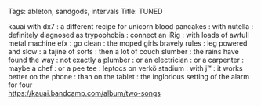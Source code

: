 Tags: ableton, sandgods, intervals
Title: TUNED
  
kauai with dx7 : a different recipe for unicorn blood pancakes : with nutella : definitely diagnosed as trypophobia : connect an iRig : with loads of awfull metal machine efx : go clean : the moped girls bravely rules : leg powered and slow : a tajine of sorts : then a lot of couch slumber : the rains have found the way : not exactly a plumber : or an electrician : or a carpenter : maybe a chef : or a pee tee : leptocs on verkö stadium : with j™ : it works better on the phone : than on the tablet : the inglorious setting of the alarm for four  
<https://kauai.bandcamp.com/album/two-songs>  
